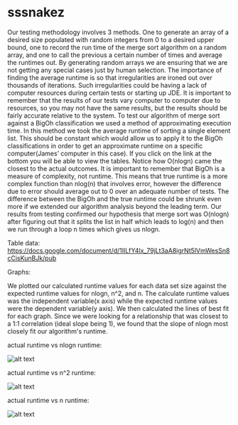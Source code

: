 ﻿# sssnakez
Our testing methodology involves 3 methods. One to generate an array of a desired size populated with random integers from 0 to a desired upper bound, one to record the run time of the merge sort algorithm on a random array, and one to call the previous a certain number of times and average the runtimes out. By generating random arrays we are ensuring that we are not getting any special cases just by human selection. The importance of finding the average runtime is so that irregularities are ironed out over thousands of iterations. Such irregularities could be having a lack of computer resources during certain tests or starting up JDE. It is important to remember that the results of our tests vary computer to computer due to resources, so you may not have the same results, but the results should be fairly accurate relative to the system.
To test our algorithm of merge sort against a BigOh classification we used a method of approximating execution time. In this method we took the average runtime of sorting a single element list. This should be constant which would allow us to apply it to the BigOh classifications in order to get an approximate runtime on a specific computer(James’ computer in this case). If you click on the link at the bottom you will be able to view the tables. Notice how O(nlogn) came the closest to the actual outcomes. It is important to remember that BigOh is a measure of complexity, not runtime. This means that true runtime is a more complex function than nlog(n) that involves error, however the difference due to error should average out to 0 over an adequate number of tests. The difference between the BigOh and the true runtime could be shrunk even more if we extended our algorithm analysis beyond the leading term. Our results from testing confirmed our hypothesis that merge sort was O(nlogn) after figuring out that it splits the list in half which leads to log(n) and then we run through a loop n times which gives us nlogn.

Table data: https://docs.google.com/document/d/1lILfY4lx_79jLt3aA8igrNt5lVmWesSn8cCisKunBJk/pub

Graphs:

We plotted our calculated runtime values for each data set size against the expected runtime values for nlogn, n^2, and n. The calculate runtime values was the independent variable(x axis) while the expected runtime values were the dependent variable(y axis). We then calculated the lines of best fit for each graph. Since we were looking for a relationship that was closest to a 1:1 correlation (ideal slope being 1), we found that the slope of nlogn most closely fit our algorithm's runtime.

actual runtime vs nlogn runtime:

![alt text](http://i66.tinypic.com/2a9dzz9.png "actual vs nlogn")

actual runtime vs n^2 runtime:

![alt text](http://i68.tinypic.com/2cpqr69.png "actual vs n^2")

actual runtime vs n runtime:

![alt text](http://i64.tinypic.com/2qbeoeo.png "actual vs n")
